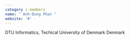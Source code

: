 ```yaml
---
category : members
name: " Anh-Dung Phan " 
website: '#'
---
```

DTU Informatics, Techical University of Denmark
Denmark

